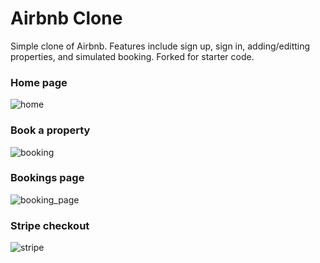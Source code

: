 # Airbnb Clone
Simple clone of Airbnb. Features include sign up, sign in, adding/editting properties, and simulated booking. Forked for starter code.

### Home page
![home](https://github.com/KevC000/fswd-airbnb-clone/assets/82843524/5254afe2-743b-49e8-b5e8-16b3ec3eaab2)

### Book a property
![booking](https://github.com/KevC000/fswd-airbnb-clone/assets/82843524/06da75f8-c69b-4f87-bc54-ef717755756b)

### Bookings page
![booking_page](https://github.com/KevC000/fswd-airbnb-clone/assets/82843524/faad785d-0db0-44cd-826b-f8f1caa5d53d)


### Stripe checkout
![stripe](https://github.com/KevC000/fswd-airbnb-clone/assets/82843524/aa5ceb5b-ddec-4d9f-8f15-611639cbc82f)
